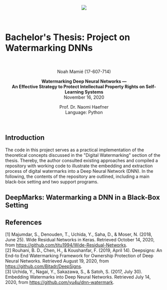 <p align="center"> 
<img src="https://github.com/TheTrueMrbequiet/Boolean-Coin/blob/master/HSG%20Logo.jpg">
</p>
<br />

# Bachelor's Thesis: Project on Watermarking DNNs # 

<br />

<p align="center">
Noah Mamié (17-607-714)
</p>

<p align="center">
<b> Watermarking Deep Neural Networks &mdash; <br />
An Effective Strategy to Protect Intellectual Property Rights on Self-Learning Systems </b> <br />
November 16, 2020
</p>

<p align="center">
Prof. Dr. Naomi Haefner <br />
Language: Python
</p>
<br />


## Introduction
The code in this project serves as a practical implementation of the theoretical concepts discussed in the "Digital Watermarking" section of the thesis. Thereby, the author consulted existing approaches and compiled a repository with working code to illustrate the embedding and extraction process of digital watermarks into a Deep Neural Network (DNN). In the following, the contents of the repository are outlined, including a main black-box setting and two support programs.

## DeepMarks: Watermarking a DNN in a Black-Box Setting


## References
[1] Majumdar, S., Denouden, T., Uchida, Y., Saha, D., & Moser, N. (2018, June 25). Wide Residual Networks in Keras. Retrieved October 14, 2020, from https://github.com/titu1994/Wide-Residual-Networks. <br />
[2] Rouhani, B. D., Chen, H., & Koushanfar, F. (2019, April 14). Deepsigns: An End-to End Watermarking Framework for Ownership Protection of Deep Neural Networks. Retrieved August 19, 2020, from https://github.com/Bitadr/DeepSigns. <br />
[3] Uchida, Y., Nagai, Y., Sakazawa, S., & Satoh, S. (2017, July 30). Embedding Watermarks into Deep Neural Networks. Retrieved July 14, 2020, from https://github.com/yu4u/dnn-watermark.
